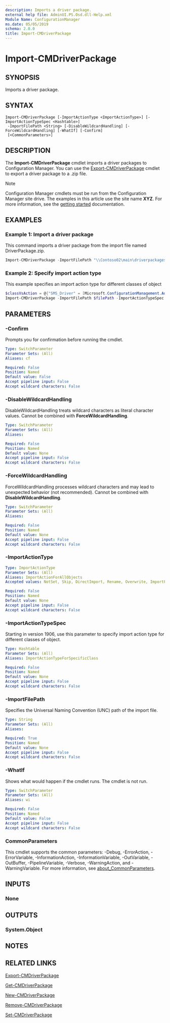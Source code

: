 ```yaml
---
description: Imports a driver package.
external help file: AdminUI.PS.Osd.dll-Help.xml
Module Name: ConfigurationManager
ms.date: 05/05/2019
schema: 2.0.0
title: Import-CMDriverPackage
---
```


# Import-CMDriverPackage

## SYNOPSIS
Imports a driver package.

## SYNTAX

```
Import-CMDriverPackage [-ImportActionType <ImportActionType>] [-ImportActionTypeSpec <Hashtable>]
 -ImportFilePath <String> [-DisableWildcardHandling] [-ForceWildcardHandling] [-WhatIf] [-Confirm]
 [<CommonParameters>]
```

## DESCRIPTION
The **Import-CMDriverPackage** cmdlet imports a driver packages to Configuration Manager.
You can use the [Export-CMDriverPackage](Export-CMDriverPackage.md) cmdlet to export a driver package to a .zip file.

> [!NOTE]
> Configuration Manager cmdlets must be run from the Configuration Manager site drive.
> The examples in this article use the site name **XYZ**. For more information, see the
> [getting started](/powershell/sccm/overview) documentation.

## EXAMPLES

### Example 1: Import a driver package

This command imports a driver package from the import file named DriverPackage.zip.

```PowerShell
Import-CMDriverPackage -ImportFilePath "\\Contoso02\main\driverpackages\DriverPackage.zip"
```

### Example 2: Specify import action type

This example specifies an import action type for different classes of object

```PowerShell
$classVsAction = @{"SMS_Driver" = [Microsoft.ConfigurationManagement.AdminConsole.MigrationAssistant.ImportActionType]::AppendDriverCategories}
Import-CMDriverPackage -ImportFilePath $filePath -ImportActionTypeSpec $classVsAction
```

## PARAMETERS

### -Confirm
Prompts you for confirmation before running the cmdlet.

```yaml
Type: SwitchParameter
Parameter Sets: (All)
Aliases: cf

Required: False
Position: Named
Default value: False
Accept pipeline input: False
Accept wildcard characters: False
```

### -DisableWildcardHandling
DisableWildcardHandling treats wildcard characters as literal character values. Cannot be combined with **ForceWildcardHandling**.

```yaml
Type: SwitchParameter
Parameter Sets: (All)
Aliases:

Required: False
Position: Named
Default value: None
Accept pipeline input: False
Accept wildcard characters: False
```

### -ForceWildcardHandling
ForceWildcardHandling processes wildcard characters and may lead to unexpected behavior (not recommended). Cannot be combined with **DisableWildcardHandling**.

```yaml
Type: SwitchParameter
Parameter Sets: (All)
Aliases:

Required: False
Position: Named
Default value: None
Accept pipeline input: False
Accept wildcard characters: False
```

### -ImportActionType
```yaml
Type: ImportActionType
Parameter Sets: (All)
Aliases: ImportActionForAllObjects
Accepted values: NotSet, Skip, DirectImport, Rename, Overwrite, ImportFail, IgnoreDependencyFailure, AppendDriverCategories, OverwriteIgnoreDependencyFailure

Required: False
Position: Named
Default value: None
Accept pipeline input: False
Accept wildcard characters: False
```

### -ImportActionTypeSpec
Starting in version 1906, use this parameter to specify import action type for different classes of object.

```yaml
Type: Hashtable
Parameter Sets: (All)
Aliases: ImportActionTypeForSpecificClass

Required: False
Position: Named
Default value: None
Accept pipeline input: False
Accept wildcard characters: False
```

### -ImportFilePath
Specifies the Universal Naming Convention (UNC) path of the import file.

```yaml
Type: String
Parameter Sets: (All)
Aliases:

Required: True
Position: Named
Default value: None
Accept pipeline input: False
Accept wildcard characters: False
```

### -WhatIf
Shows what would happen if the cmdlet runs.
The cmdlet is not run.

```yaml
Type: SwitchParameter
Parameter Sets: (All)
Aliases: wi

Required: False
Position: Named
Default value: False
Accept pipeline input: False
Accept wildcard characters: False
```

### CommonParameters
This cmdlet supports the common parameters: -Debug, -ErrorAction, -ErrorVariable, -InformationAction, -InformationVariable, -OutVariable, -OutBuffer, -PipelineVariable, -Verbose, -WarningAction, and -WarningVariable. For more information, see [about_CommonParameters](http://go.microsoft.com/fwlink/?LinkID=113216).

## INPUTS

### None

## OUTPUTS

### System.Object
## NOTES

## RELATED LINKS

[Export-CMDriverPackage](Export-CMDriverPackage.md)

[Get-CMDriverPackage](Get-CMDriverPackage.md)

[New-CMDriverPackage](New-CMDriverPackage.md)

[Remove-CMDriverPackage](Remove-CMDriverPackage.md)

[Set-CMDriverPackage](Set-CMDriverPackage.md)



